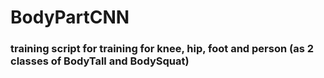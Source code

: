 # BodyPartCNN 
### training script for training for knee, hip, foot and person (as 2 classes of BodyTall and BodySquat)
